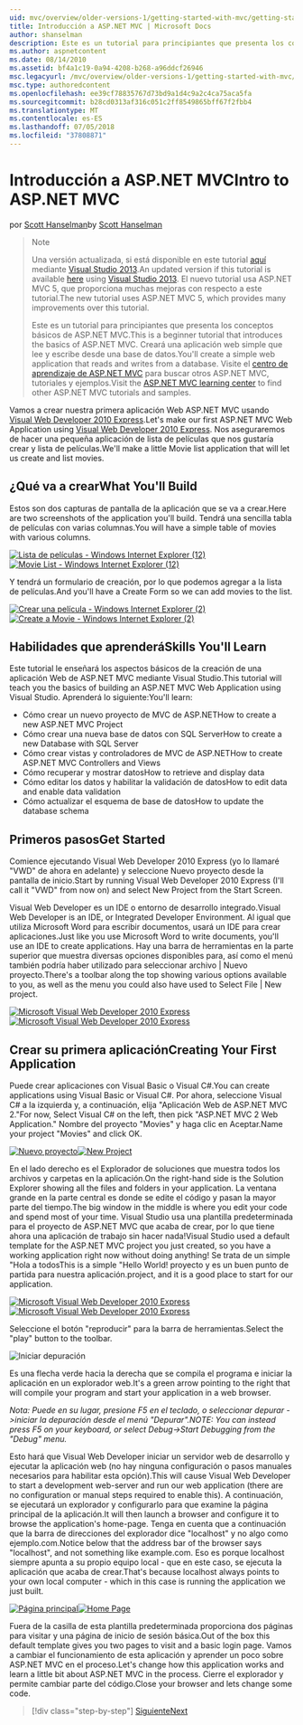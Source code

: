 ```yaml
---
uid: mvc/overview/older-versions-1/getting-started-with-mvc/getting-started-with-mvc-part1
title: Introducción a ASP.NET MVC | Microsoft Docs
author: shanselman
description: Este es un tutorial para principiantes que presenta los conceptos básicos de ASP.NET MVC. Cree una aplicación web simple que lee y escribe desde una base de datos.
ms.author: aspnetcontent
ms.date: 08/14/2010
ms.assetid: bf4a1c19-0a94-4208-b268-a96ddcf26946
msc.legacyurl: /mvc/overview/older-versions-1/getting-started-with-mvc/getting-started-with-mvc-part1
msc.type: authoredcontent
ms.openlocfilehash: ee39cf78835767d73bd9a1d4c9a2c4ca75aca5fa
ms.sourcegitcommit: b28cd0313af316c051c2ff8549865bff67f2fbb4
ms.translationtype: MT
ms.contentlocale: es-ES
ms.lasthandoff: 07/05/2018
ms.locfileid: "37808871"
---
```

<a name="intro-to-aspnet-mvc"></a><span data-ttu-id="a34d0-104">Introducción a ASP.NET MVC</span><span class="sxs-lookup"><span data-stu-id="a34d0-104">Intro to ASP.NET MVC</span></span>
====================
<span data-ttu-id="a34d0-105">por [Scott Hanselman](https://github.com/shanselman)</span><span class="sxs-lookup"><span data-stu-id="a34d0-105">by [Scott Hanselman](https://github.com/shanselman)</span></span>

> > [!NOTE]
> > <span data-ttu-id="a34d0-106">Una versión actualizada, si está disponible en este tutorial [aquí](../../getting-started/introduction/getting-started.md) mediante [Visual Studio 2013](https://www.microsoft.com/visualstudio/eng/2013-downloads).</span><span class="sxs-lookup"><span data-stu-id="a34d0-106">An updated version if this tutorial is available [here](../../getting-started/introduction/getting-started.md) using [Visual Studio 2013](https://www.microsoft.com/visualstudio/eng/2013-downloads).</span></span> <span data-ttu-id="a34d0-107">El nuevo tutorial usa ASP.NET MVC 5, que proporciona muchas mejoras con respecto a este tutorial.</span><span class="sxs-lookup"><span data-stu-id="a34d0-107">The new tutorial uses ASP.NET MVC 5, which provides many improvements over this tutorial.</span></span>
> 
> 
> <span data-ttu-id="a34d0-108">Este es un tutorial para principiantes que presenta los conceptos básicos de ASP.NET MVC.</span><span class="sxs-lookup"><span data-stu-id="a34d0-108">This is a beginner tutorial that introduces the basics of ASP.NET MVC.</span></span> <span data-ttu-id="a34d0-109">Creará una aplicación web simple que lee y escribe desde una base de datos.</span><span class="sxs-lookup"><span data-stu-id="a34d0-109">You'll create a simple web application that reads and writes from a database.</span></span> <span data-ttu-id="a34d0-110">Visite el [centro de aprendizaje de ASP.NET MVC](../../../index.md) para buscar otros ASP.NET MVC, tutoriales y ejemplos.</span><span class="sxs-lookup"><span data-stu-id="a34d0-110">Visit the [ASP.NET MVC learning center](../../../index.md) to find other ASP.NET MVC tutorials and samples.</span></span>


<span data-ttu-id="a34d0-111">Vamos a crear nuestra primera aplicación Web ASP.NET MVC usando [Visual Web Developer 2010 Express](https://www.microsoft.com/express/Web/).</span><span class="sxs-lookup"><span data-stu-id="a34d0-111">Let's make our first ASP.NET MVC Web Application using [Visual Web Developer 2010 Express](https://www.microsoft.com/express/Web/).</span></span> <span data-ttu-id="a34d0-112">Nos aseguraremos de hacer una pequeña aplicación de lista de películas que nos gustaría crear y lista de películas.</span><span class="sxs-lookup"><span data-stu-id="a34d0-112">We'll make a little Movie list application that will let us create and list movies.</span></span>

## <a name="what-youll-build"></a><span data-ttu-id="a34d0-113">¿Qué va a crear</span><span class="sxs-lookup"><span data-stu-id="a34d0-113">What You'll Build</span></span>

<span data-ttu-id="a34d0-114">Estos son dos capturas de pantalla de la aplicación que se va a crear.</span><span class="sxs-lookup"><span data-stu-id="a34d0-114">Here are two screenshots of the application you'll build.</span></span> <span data-ttu-id="a34d0-115">Tendrá una sencilla tabla de películas con varias columnas.</span><span class="sxs-lookup"><span data-stu-id="a34d0-115">You will have a simple table of movies with various columns.</span></span>

<span data-ttu-id="a34d0-116">[![Lista de películas - Windows Internet Explorer (12)](getting-started-with-mvc-part1/_static/image2.png)](getting-started-with-mvc-part1/_static/image1.png)</span><span class="sxs-lookup"><span data-stu-id="a34d0-116">[![Movie List - Windows Internet Explorer (12)](getting-started-with-mvc-part1/_static/image2.png)](getting-started-with-mvc-part1/_static/image1.png)</span></span>

<span data-ttu-id="a34d0-117">Y tendrá un formulario de creación, por lo que podemos agregar a la lista de películas.</span><span class="sxs-lookup"><span data-stu-id="a34d0-117">And you'll have a Create Form so we can add movies to the list.</span></span>

<span data-ttu-id="a34d0-118">[![Crear una película - Windows Internet Explorer (2)](getting-started-with-mvc-part1/_static/image4.png)](getting-started-with-mvc-part1/_static/image3.png)</span><span class="sxs-lookup"><span data-stu-id="a34d0-118">[![Create a Movie - Windows Internet Explorer (2)](getting-started-with-mvc-part1/_static/image4.png)](getting-started-with-mvc-part1/_static/image3.png)</span></span>

## <a name="skills-youll-learn"></a><span data-ttu-id="a34d0-119">Habilidades que aprenderá</span><span class="sxs-lookup"><span data-stu-id="a34d0-119">Skills You'll Learn</span></span>

<span data-ttu-id="a34d0-120">Este tutorial le enseñará los aspectos básicos de la creación de una aplicación Web de ASP.NET MVC mediante Visual Studio.</span><span class="sxs-lookup"><span data-stu-id="a34d0-120">This tutorial will teach you the basics of building an ASP.NET MVC Web Application using Visual Studio.</span></span> <span data-ttu-id="a34d0-121">Aprenderá lo siguiente:</span><span class="sxs-lookup"><span data-stu-id="a34d0-121">You'll learn:</span></span>

- <span data-ttu-id="a34d0-122">Cómo crear un nuevo proyecto de MVC de ASP.NET</span><span class="sxs-lookup"><span data-stu-id="a34d0-122">How to create a new ASP.NET MVC Project</span></span>
- <span data-ttu-id="a34d0-123">Cómo crear una nueva base de datos con SQL Server</span><span class="sxs-lookup"><span data-stu-id="a34d0-123">How to create a new Database with SQL Server</span></span>
- <span data-ttu-id="a34d0-124">Cómo crear vistas y controladores de MVC de ASP.NET</span><span class="sxs-lookup"><span data-stu-id="a34d0-124">How to create ASP.NET MVC Controllers and Views</span></span>
- <span data-ttu-id="a34d0-125">Cómo recuperar y mostrar datos</span><span class="sxs-lookup"><span data-stu-id="a34d0-125">How to retrieve and display data</span></span>
- <span data-ttu-id="a34d0-126">Cómo editar los datos y habilitar la validación de datos</span><span class="sxs-lookup"><span data-stu-id="a34d0-126">How to edit data and enable data validation</span></span>
- <span data-ttu-id="a34d0-127">Cómo actualizar el esquema de base de datos</span><span class="sxs-lookup"><span data-stu-id="a34d0-127">How to update the database schema</span></span>

## <a name="get-started"></a><span data-ttu-id="a34d0-128">Primeros pasos</span><span class="sxs-lookup"><span data-stu-id="a34d0-128">Get Started</span></span>

<span data-ttu-id="a34d0-129">Comience ejecutando Visual Web Developer 2010 Express (yo lo llamaré "VWD" de ahora en adelante) y seleccione Nuevo proyecto desde la pantalla de inicio.</span><span class="sxs-lookup"><span data-stu-id="a34d0-129">Start by running Visual Web Developer 2010 Express (I'll call it "VWD" from now on) and select New Project from the Start Screen.</span></span>

<span data-ttu-id="a34d0-130">Visual Web Developer es un IDE o entorno de desarrollo integrado.</span><span class="sxs-lookup"><span data-stu-id="a34d0-130">Visual Web Developer is an IDE, or Integrated Developer Environment.</span></span> <span data-ttu-id="a34d0-131">Al igual que utiliza Microsoft Word para escribir documentos, usará un IDE para crear aplicaciones.</span><span class="sxs-lookup"><span data-stu-id="a34d0-131">Just like you use Microsoft Word to write documents, you'll use an IDE to create applications.</span></span> <span data-ttu-id="a34d0-132">Hay una barra de herramientas en la parte superior que muestra diversas opciones disponibles para, así como el menú también podría haber utilizado para seleccionar archivo | Nuevo proyecto.</span><span class="sxs-lookup"><span data-stu-id="a34d0-132">There's a toolbar along the top showing various options available to you, as well as the menu you could also have used to Select File | New project.</span></span>

<span data-ttu-id="a34d0-133">[![Microsoft Visual Web Developer 2010 Express](getting-started-with-mvc-part1/_static/image6.png)](getting-started-with-mvc-part1/_static/image5.png)</span><span class="sxs-lookup"><span data-stu-id="a34d0-133">[![Microsoft Visual Web Developer 2010 Express](getting-started-with-mvc-part1/_static/image6.png)](getting-started-with-mvc-part1/_static/image5.png)</span></span>

## <a name="creating-your-first-application"></a><span data-ttu-id="a34d0-134">Crear su primera aplicación</span><span class="sxs-lookup"><span data-stu-id="a34d0-134">Creating Your First Application</span></span>

<span data-ttu-id="a34d0-135">Puede crear aplicaciones con Visual Basic o Visual C#.</span><span class="sxs-lookup"><span data-stu-id="a34d0-135">You can create applications using Visual Basic or Visual C#.</span></span> <span data-ttu-id="a34d0-136">Por ahora, seleccione Visual C# a la izquierda y, a continuación, elija "Aplicación Web de ASP.NET MVC 2."</span><span class="sxs-lookup"><span data-stu-id="a34d0-136">For now, Select Visual C# on the left, then pick "ASP.NET MVC 2 Web Application."</span></span> <span data-ttu-id="a34d0-137">Nombre del proyecto "Movies" y haga clic en Aceptar.</span><span class="sxs-lookup"><span data-stu-id="a34d0-137">Name your project "Movies" and click OK.</span></span>

<span data-ttu-id="a34d0-138">[![Nuevo proyecto](getting-started-with-mvc-part1/_static/image8.png)](getting-started-with-mvc-part1/_static/image7.png)</span><span class="sxs-lookup"><span data-stu-id="a34d0-138">[![New Project](getting-started-with-mvc-part1/_static/image8.png)](getting-started-with-mvc-part1/_static/image7.png)</span></span>

<span data-ttu-id="a34d0-139">En el lado derecho es el Explorador de soluciones que muestra todos los archivos y carpetas en la aplicación.</span><span class="sxs-lookup"><span data-stu-id="a34d0-139">On the right-hand side is the Solution Explorer showing all the files and folders in your application.</span></span> <span data-ttu-id="a34d0-140">La ventana grande en la parte central es donde se edite el código y pasan la mayor parte del tiempo.</span><span class="sxs-lookup"><span data-stu-id="a34d0-140">The big window in the middle is where you edit your code and spend most of your time.</span></span> <span data-ttu-id="a34d0-141">Visual Studio usa una plantilla predeterminada para el proyecto de ASP.NET MVC que acaba de crear, por lo que tiene ahora una aplicación de trabajo sin hacer nada!</span><span class="sxs-lookup"><span data-stu-id="a34d0-141">Visual Studio used a default template for the ASP.NET MVC project you just created, so you have a working application right now without doing anything!</span></span> <span data-ttu-id="a34d0-142">Se trata de un simple "Hola a todos</span><span class="sxs-lookup"><span data-stu-id="a34d0-142">This is a simple "Hello World!</span></span> <span data-ttu-id="a34d0-143">proyecto y es un buen punto de partida para nuestra aplicación.</span><span class="sxs-lookup"><span data-stu-id="a34d0-143">project, and it is a good place to start for our application.</span></span>

<span data-ttu-id="a34d0-144">[![Microsoft Visual Web Developer 2010 Express](getting-started-with-mvc-part1/_static/image10.png)](getting-started-with-mvc-part1/_static/image9.png)</span><span class="sxs-lookup"><span data-stu-id="a34d0-144">[![Microsoft Visual Web Developer 2010 Express](getting-started-with-mvc-part1/_static/image10.png)](getting-started-with-mvc-part1/_static/image9.png)</span></span>

<span data-ttu-id="a34d0-145">Seleccione el botón "reproducir" para la barra de herramientas.</span><span class="sxs-lookup"><span data-stu-id="a34d0-145">Select the "play" button to the toolbar.</span></span>

![Iniciar depuración](getting-started-with-mvc-part1/_static/image11.png)

<span data-ttu-id="a34d0-147">Es una flecha verde hacia la derecha que se compila el programa e iniciar la aplicación en un explorador web.</span><span class="sxs-lookup"><span data-stu-id="a34d0-147">It's a green arrow pointing to the right that will compile your program and start your application in a web browser.</span></span>

<span data-ttu-id="a34d0-148">*Nota: Puede en su lugar, presione F5 en el teclado, o seleccionar depurar -&gt;iniciar la depuración desde el menú "Depurar".*</span><span class="sxs-lookup"><span data-stu-id="a34d0-148">*NOTE: You can instead press F5 on your keyboard, or select Debug-&gt;Start Debugging from the "Debug" menu.*</span></span>

<span data-ttu-id="a34d0-149">Esto hará que Visual Web Developer iniciar un servidor web de desarrollo y ejecutar la aplicación web (no hay ninguna configuración o pasos manuales necesarios para habilitar esta opción).</span><span class="sxs-lookup"><span data-stu-id="a34d0-149">This will cause Visual Web Developer to start a development web-server and run our web application (there are no configuration or manual steps required to enable this).</span></span> <span data-ttu-id="a34d0-150">A continuación, se ejecutará un explorador y configurarlo para que examine la página principal de la aplicación.</span><span class="sxs-lookup"><span data-stu-id="a34d0-150">It will then launch a browser and configure it to browse the application's home-page.</span></span> <span data-ttu-id="a34d0-151">Tenga en cuenta que a continuación que la barra de direcciones del explorador dice "localhost" y no algo como ejemplo.com.</span><span class="sxs-lookup"><span data-stu-id="a34d0-151">Notice below that the address bar of the browser says "localhost", and not something like example.com.</span></span> <span data-ttu-id="a34d0-152">Eso es porque localhost siempre apunta a su propio equipo local - que en este caso, se ejecuta la aplicación que acaba de crear.</span><span class="sxs-lookup"><span data-stu-id="a34d0-152">That's because localhost always points to your own local computer - which in this case is running the application we just built.</span></span>

<span data-ttu-id="a34d0-153">[![Página principal](getting-started-with-mvc-part1/_static/image13.png)](getting-started-with-mvc-part1/_static/image12.png)</span><span class="sxs-lookup"><span data-stu-id="a34d0-153">[![Home Page](getting-started-with-mvc-part1/_static/image13.png)](getting-started-with-mvc-part1/_static/image12.png)</span></span>

<span data-ttu-id="a34d0-154">Fuera de la casilla de esta plantilla predeterminada proporciona dos páginas para visitar y una página de inicio de sesión básica.</span><span class="sxs-lookup"><span data-stu-id="a34d0-154">Out of the box this default template gives you two pages to visit and a basic login page.</span></span> <span data-ttu-id="a34d0-155">Vamos a cambiar el funcionamiento de esta aplicación y aprender un poco sobre ASP.NET MVC en el proceso.</span><span class="sxs-lookup"><span data-stu-id="a34d0-155">Let's change how this application works and learn a little bit about ASP.NET MVC in the process.</span></span> <span data-ttu-id="a34d0-156">Cierre el explorador y permite cambiar parte del código.</span><span class="sxs-lookup"><span data-stu-id="a34d0-156">Close your browser and lets change some code.</span></span>

> [!div class="step-by-step"]
> [<span data-ttu-id="a34d0-157">Siguiente</span><span class="sxs-lookup"><span data-stu-id="a34d0-157">Next</span></span>](getting-started-with-mvc-part2.md)

